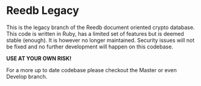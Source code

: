Reedb Legacy
============

This is the legacy branch of the Reedb document oriented crypto database. This code is written in Ruby, has a limited set of features but is deemed stable (enough).
It is however no longer maintained. Security issues will not be fixed and no further development will happen on this codebase.

**USE AT YOUR OWN RISK!**

For a more up to date codebase please checkout the Master or even Develop branch.

